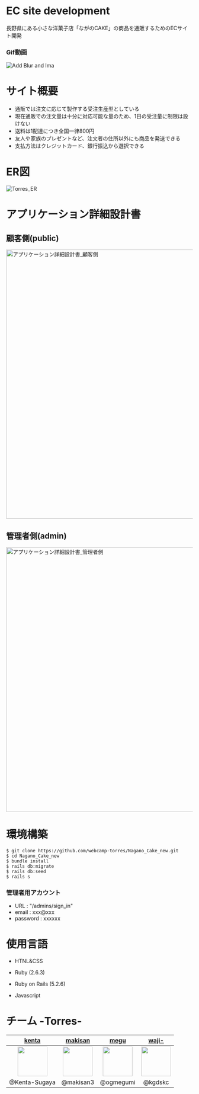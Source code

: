 # EC site development

長野県にある小さな洋菓子店「ながのCAKE」の商品を通販するためのECサイト開発

### Gif動画

![Add Blur and Ima](https://user-images.githubusercontent.com/82434457/127146174-f8adbbf1-a8ba-421c-88d6-0e1aeac5bff5.gif)

# サイト概要
* 通販では注文に応じて製作する受注生産型としている
* 現在通販での注文量は十分に対応可能な量のため、1日の受注量に制限は設けない
* 送料は1配達につき全国一律800円
* 友人や家族のプレゼントなど、注文者の住所以外にも商品を発送できる
* 支払方法はクレジットカード、銀行振込から選択できる

# ER図
![Torres_ER](https://user-images.githubusercontent.com/82434457/127075889-a8119918-8dd2-47f9-be17-cff735242033.png)

# アプリケーション詳細設計書
## 顧客側(public)
<img width="727" alt="アプリケーション詳細設計書_顧客側" src="https://user-images.githubusercontent.com/82434457/127076965-03a1770f-1363-4df1-9d52-ec25b09ffcd0.png">

## 管理者側(admin)
<img width="715" alt="アプリケーション詳細設計書_管理者側" src="https://user-images.githubusercontent.com/82434457/127076954-582e6a11-7175-490c-9d94-662c4f981c29.png">

# 環境構築
```
$ git clone https://github.com/webcamp-torres/Nagano_Cake_new.git
$ cd Nagano_Cake_new
$ bundle install
$ rails db:migrate
$ rails db:seed
$ rails s
```
### 管理者用アカウント
* URL : "/admins/sign_in"
* email : xxx@xxx
* password : xxxxxx


# 使用言語
* HTNL&CSS

* Ruby (2.6.3)

* Ruby on Rails (5.2.6)

* Javascript

# チーム -Torres-

|[kenta](https://github.com/Kenta-Sugaya)|[makisan](https://github.com/makisan3)|[megu](https://github.com/ogmegumi)|[waji-](https://github.com/kgdskc)|
|:-:|:-:|:-:|:-:|
|<a href="https://github.com/Kenta-Sugaya"><img src="https://user-images.githubusercontent.com/82434457/127173633-9fb05797-8d23-4aa6-b90c-ac80a1d2a13c.png" width="80" height="80">|<a href="https://github.com/makisan3"><img src="https://user-images.githubusercontent.com/82434457/127173656-4205492d-1508-4190-b5d3-2115ab894bd0.JPG" width="80" height="80">|<a href="https://github.com/ogmegumi"><img src="https://user-images.githubusercontent.com/82434457/127173679-170a1f68-a713-4fc1-899d-de493cb9c747.png" width="80" height="80">|<a href="https://github.com/kgdskc"><img src="https://user-images.githubusercontent.com/82434457/127173695-3141adc5-7e2f-4e06-a54c-326ff8b5b27a.png" width="80" height="80">|
|@Kenta-Sugaya|@makisan3|@ogmegumi|@kgdskc|

